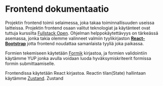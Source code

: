 # Frontend dokumentaatio

Projektin frontend toimii selaimessa, joka takaa toiminnallisuuden useissa laitteissa. Projektin frontend osaan valitut teknologiat ja käytänteet ovat tuttuja kurssilta [Fullstack Open](https://fullstackopen.com/). Ohjelman helppokäytettävyys on tärkeässä asemassa, jonka takia olemme valinneet valmiin tyylikirjaston **[React-Bootstrap](https://react-bootstrap.github.io/)** jotta frontend noudattaa samanlaista tyyliä joka paikassa.

Formien tekemiseen käytetään [Formik](https://formik.org/) kirjastoa, ja formien validointiin käytämme YUP jonka avulla voidaan luoda hyväksymiskriteerit formissa formin submittaamiselle.

Frontendissa käytetään React kirjastoa. Reactin tilan(State) hallintaan käytämme [Zustand](https://github.com/pmndrs/zustand). Zustand 
